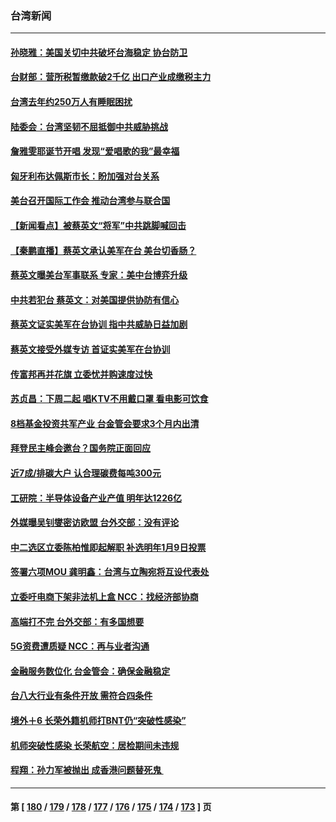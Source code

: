 ### 台湾新闻
---
#### [孙晓雅：美国关切中共破坏台海稳定 协台防卫](../../pages/ncid1349361/n13338633.md) 
#### [台财部：营所税暂缴款破2千亿 出口产业成缴税主力](../../pages/ncid1349361/n13338836.md) 
#### [台湾去年约250万人有睡眠困扰](../../pages/ncid1349361/n13338813.md) 
#### [陆委会：台湾坚韧不屈抵御中共威胁挑战](../../pages/ncid1349361/n13338278.md) 
#### [詹雅雯耶诞节开唱 发现“爱唱歌的我”最幸福](../../pages/ncid1349361/n13338266.md) 
#### [匈牙利布达佩斯市长：盼加强对台关系](../../pages/ncid1349361/n13338010.md) 
#### [美台召开国际工作会 推动台湾参与联合国](../../pages/ncid1349361/n13336478.md) 
#### [【新闻看点】被蔡英文“将军”中共跳脚喊回击](../../pages/ncid1349361/n13336835.md) 
#### [【秦鹏直播】蔡英文承认美军在台 美台切香肠？](../../pages/ncid1349361/n13337167.md) 
#### [蔡英文曝美台军事联系 专家：美中台博弈升级](../../pages/ncid1349361/n13336334.md) 
#### [中共若犯台 蔡英文：对美国提供协防有信心](../../pages/ncid1349361/n13336459.md) 
#### [蔡英文证实美军在台协训 指中共威胁日益加剧](../../pages/ncid1349361/n13335808.md) 
#### [蔡英文接受外媒专访 首证实美军在台协训](../../pages/ncid1349361/n13336444.md) 
#### [传富邦再并花旗 立委忧并购速度过快](../../pages/ncid1349361/n13336302.md) 
#### [苏贞昌：下周二起 唱KTV不用戴口罩 看电影可饮食](../../pages/ncid1349361/n13336312.md) 
#### [8档基金投资共军产业 台金管会要求3个月内出清](../../pages/ncid1349361/n13336309.md) 
#### [拜登民主峰会邀台？国务院正面回应](../../pages/ncid1349361/n13336305.md) 
#### [近7成/排碳大户 认合理碳费每吨300元](../../pages/ncid1349361/n13336307.md) 
#### [工研院：半导体设备产业产值 明年达1226亿](../../pages/ncid1349361/n13336318.md) 
#### [外媒曝吴钊燮密访欧盟 台外交部：没有评论](../../pages/ncid1349361/n13336214.md) 
#### [中二选区立委陈柏惟即起解职 补选明年1月9日投票](../../pages/ncid1349361/n13336216.md) 
#### [签署六项MOU 龚明鑫：台湾与立陶宛将互设代表处](../../pages/ncid1349361/n13336221.md) 
#### [立委吁电商下架非法机上盒 NCC：找经济部协商](../../pages/ncid1349361/n13336226.md) 
#### [高端打不完 台外交部：有多国想要](../../pages/ncid1349361/n13336113.md) 
#### [5G资费遭质疑 NCC：再与业者沟通](../../pages/ncid1349361/n13336218.md) 
#### [金融服务数位化 台金管会：确保金融稳定](../../pages/ncid1349361/n13336121.md) 
#### [台八大行业有条件开放 需符合四条件](../../pages/ncid1349361/n13336118.md) 
#### [境外＋6 长荣外籍机师打BNT仍“突破性感染”](../../pages/ncid1349361/n13336137.md) 
#### [机师突破性感染 长荣航空：居检期间未违规](../../pages/ncid1349361/n13336139.md) 
#### [程翔：孙力军被抛出 成香港问题替死鬼 ](../../pages/ncid1349361/n13335448.md) 

---
#### 第 [ [180](./180.md) / [179](./179.md) / [178](./178.md) / [177](./177.md) / [176](./176.md) / [175](./175.md) / [174](./174.md) / [173](./173.md) ] 页
